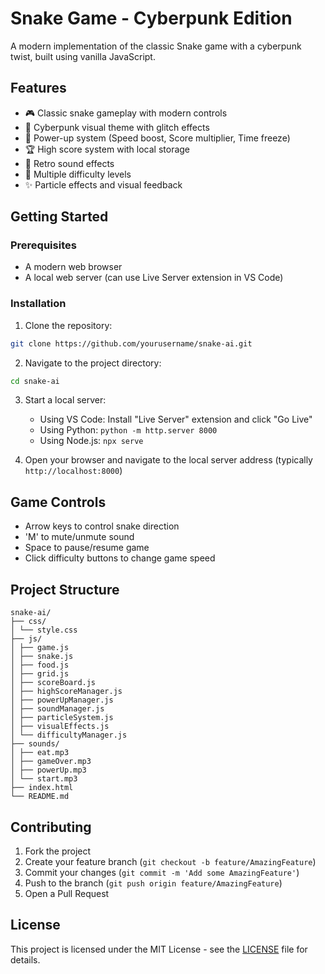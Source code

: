# Snake Game - Cyberpunk Edition

A modern implementation of the classic Snake game with a cyberpunk twist, built using vanilla JavaScript.

## Features

- 🎮 Classic snake gameplay with modern controls
- 🌟 Cyberpunk visual theme with glitch effects
- 💫 Power-up system (Speed boost, Score multiplier, Time freeze)
- 🏆 High score system with local storage
- 🎵 Retro sound effects
- 🎯 Multiple difficulty levels
- ✨ Particle effects and visual feedback

## Getting Started

### Prerequisites

- A modern web browser
- A local web server (can use Live Server extension in VS Code)

### Installation

1. Clone the repository:
```bash
git clone https://github.com/yourusername/snake-ai.git
```

2. Navigate to the project directory:
```bash
cd snake-ai
```

3. Start a local server:
   - Using VS Code: Install "Live Server" extension and click "Go Live"
   - Using Python: `python -m http.server 8000`
   - Using Node.js: `npx serve`

4. Open your browser and navigate to the local server address (typically `http://localhost:8000`)

## Game Controls

- Arrow keys to control snake direction
- 'M' to mute/unmute sound
- Space to pause/resume game
- Click difficulty buttons to change game speed

## Project Structure

```
snake-ai/
├── css/
│ └── style.css
├── js/
│ ├── game.js
│ ├── snake.js
│ ├── food.js
│ ├── grid.js
│ ├── scoreBoard.js
│ ├── highScoreManager.js
│ ├── powerUpManager.js
│ ├── soundManager.js
│ ├── particleSystem.js
│ ├── visualEffects.js
│ └── difficultyManager.js
├── sounds/
│ ├── eat.mp3
│ ├── gameOver.mp3
│ ├── powerUp.mp3
│ └── start.mp3
├── index.html
└── README.md
```

## Contributing

1. Fork the project
2. Create your feature branch (`git checkout -b feature/AmazingFeature`)
3. Commit your changes (`git commit -m 'Add some AmazingFeature'`)
4. Push to the branch (`git push origin feature/AmazingFeature`)
5. Open a Pull Request

## License

This project is licensed under the MIT License - see the [LICENSE](LICENSE) file for details.